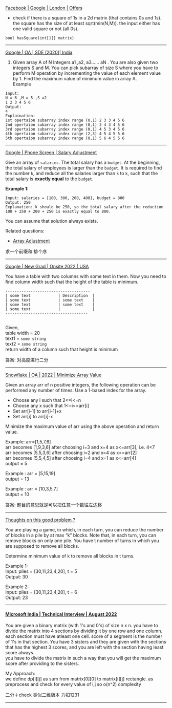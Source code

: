 [Facebook | Google | London | Offers](https://leetcode.com/discuss/interview-question/1110505/Facebook-or-Google-or-London-or-Offers)

-   check if there is a square of 1s in a 2d matrix (that contains 0s and 1s). the square has the size of at least sqrt(min(N,M)). the input either has one valid square or not (all 0s).
    

```
bool hasSquare(int[][] matrix)
```

-----------

[Google | OA | SDE (2020)| India](https://leetcode.com/discuss/interview-question/805468/Google-or-OA-or-SDE-%282020%29or-India)

1.  Given array A of N Integers a1  ,a2, a3...... aN  . You are also given two integers S and M. You can pick subarray of size S where you have to perform M operation by incrementing the value of each element value by 1. Find the maximum value of minimum value in array A.  
    Example

```
Input:
N = 6 ,M = 5 ,S =2
1 2 3 4 5 6
Output:
4
Explaination:
1st opertaion subarray index range (0,1) 2 3 3 4 5 6
2nd opertaion subarray index range (0,1) 3 4 3 4 5 6
3rd opertaion subarray index range (0,1) 4 5 3 4 5 6
4th opertaion subarray index range (2,3) 4 5 4 5 5 6
5th opertaion subarray index range (0,1) 5 6 4 5 5 6
```

----------

[Google | Phone Screen | Salary Adjustment](https://leetcode.com/discuss/interview-question/351313/Google-or-Phone-Screen-or-Salary-Adjustment)

Give an array of  `salaries`. The total salary has a  `budget`. At the beginning, the total salary of employees is larger than the  `budget`. It is required to find the number  `k`, and reduce all the salaries larger than  `k`  to  `k`, such that the total salary is  **exactly equal**  to the  `budget`.

**Example 1:**

```
Input: salaries = [100, 300, 200, 400], budget = 800
Output: 250
Explanation: k should be 250, so the total salary after the reduction 100 + 250 + 200 + 250 is exactly equal to 800.

```

You can assume that solution always exists.

Related questions:

-   [Array Adjustment](https://leetcode.com/discuss/interview-question/349612/Google-or-Phone-Screen-or-Array-Adjustment)

求一个前缀和 排个序

---------

[Google | New Grad | Onsite 2022 | USA](https://leetcode.com/discuss/interview-question/2104302/Google-or-New-Grad-or-Onsite-2022-or-USA)

You have a table with two columns with some text in them. Now you need to find column width such that the height of the table is minimum.

```
-------------------------------------
| some text            | Description  |
| some text            | some text    |
| some text            | some text    |
| some text            |              |
------------------------------------


```

Given,  
table width = 20  
text1 =  `some string`  
text2 =  `some string`  
return width of a column such that height is minimum

答案: 对高度进行二分

----------

[Snowflake | OA | 2022 | Minimize Array Value](https://leetcode.com/discuss/interview-question/2146013/Snowflake-or-OA-or-2022-or-Minimize-Array-Value)

Given an array arr of n positive integers, the following operation can be performed any number of times. Use a 1-based index for the array.

-   Choose any i such that 2<=i<=n
-   Choose any x such that 1<=i<=arr[i]
-   Set arr[i-1] to arr[i-1]+x
-   Set arr[i] to arr[i]-x

Minimize the maximum value of arr using the above operation and return value.

Example: arr=[1,5,7,6]  
arr becomes [1,9,3,6] after choosing i=3 and x=4 as x<=arr[3], i.e. 4<7  
arr becomes [5,5,3,6] after choosing i=2 and x=4 as x<=arr[2]  
arr becomes [5,5,4,5] after choosing i=4 and x=1 as x<=arr[4]  
output = 5

Example : arr = [5,15,19]  
output = 13

Example : arr = [10,3,5,7]  
output = 10

答案: 题目的意思就是可以把任意一个数往左边移

--------

[Thoughts on this good problem ?](https://leetcode.com/discuss/interview-question/2553496/Thoughts-on-this-good-problem)

You are playing a game, in which, in each turn, you can reduce the number of blocks in a pile by at max “k” blocks. Note that, in each turn, you can remove blocks on only one pile. You have t number of turns in which you are supposed to remove all blocks.

Determine minimum value of k to remove all blocks in t turns.

Example 1:  
Input: piles = [30,11,23,4,20], t = 5  
Output: 30

Example 2:  
Input: piles = [30,11,23,4,20], t = 6  
Output: 23

----------

 #### [Microsoft India | Technical Interview | August 2022](https://leetcode.com/discuss/interview-question/2532865/Microsoft-India-or-Technical-Interview-or-August-2022)
You are given a binary matrix (with 1's and 0's) of size n x n. you have to divide the matrix into 4 sections by dividing it by one row and one column. each section must have atleast one cell. score of a segment is the number of 1's in that section. You have 3 sisters and they are given with the sections that has the highest 3 scores, and you are left with the section having least score always.  
you have to divide the matrix in such a way that you will get the maximum score after providing to the sisters.

My Approach:  
we define dp[i][j] as sum from matrix[0][0] to matrix[i][j] rectangle. as preprocess and check for every value of i,j so o(n^2) complexity

二分＋check 类似二维版本 力扣1231 

-------


<!--stackedit_data:
eyJoaXN0b3J5IjpbLTE1MTIzNzgyNCwxNTQ1MjA3NDMxXX0=
-->